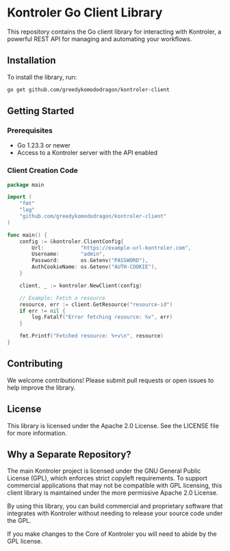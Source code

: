 # Kontroler Go Client Library

This repository contains the Go client library for interacting with Kontroler, a powerful REST API for managing and automating your workflows.

## Installation

To install the library, run:

```sh
go get github.com/greedykomododragon/kontroler-client
```

## Getting Started

### Prerequisites

* Go 1.23.3 or newer
* Access to a Kontroler server with the API enabled

### Client Creation Code

```go
package main

import (
    "fmt"
    "log"
    "github.com/greedykomododragon/kontroler-client"
)

func main() {
    config := &kontroler.ClientConfig{
		Url:            "https://example-url-kontroler.com",
		Username:       "admin",
		Password:       os.Getenv("PASSWORD"),
		AuthCookieName: os.Getenv("AUTH-COOKIE"),
	}

    client, _ := kontroler.NewClient(config)

    // Example: Fetch a resource
    resource, err := client.GetResource("resource-id")
    if err != nil {
        log.Fatalf("Error fetching resource: %v", err)
    }

    fmt.Printf("Fetched resource: %+v\n", resource)
}
```


## Contributing

We welcome contributions! Please submit pull requests or open issues to help improve the library.


## License

This library is licensed under the Apache 2.0 License. See the LICENSE file for more information.


## Why a Separate Repository?

The main Kontroler project is licensed under the GNU General Public License (GPL), which enforces strict copyleft requirements. To support commercial applications that may not be compatible with GPL licensing, this client library is maintained under the more permissive Apache 2.0 License.

By using this library, you can build commercial and proprietary software that integrates with Kontroler without needing to release your source code under the GPL.

If you make changes to the Core of Kontroler you will need to abide by the GPL license.